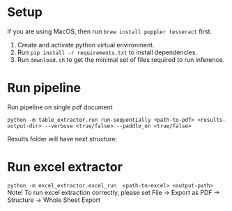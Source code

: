 # Setup

If you are using MacOS, then run `brew install poppler tesseract` first.

1. Create and activate python virtual environment.
2. Run `pip install -r requirements.txt` to install dependencies.
3. Run `download.sh` to get the minimal set of files required to run inference.

# Run pipeline

Run pipeline on single pdf document

`python -m table_extractor.run run-sequentially <path-to-pdf> <results-output-dir> --verbose <true/false> --paddle_on <true/false>`

Results folder will have next structure:

# Run excel extractor
`python -m excel_extractor.excel_run  <path-to-excel> <output-path>`
Note! To run excel extraction correctly, please set File -> Export as PDF -> Structure -> Whole Sheet Export
